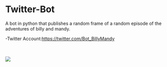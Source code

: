 # Twitter-Bot
 A bot in python that publishes a random frame of a random episode of the adventures of billy and mandy.
 
-Twitter Account:https://twitter.com/Bot_BillyMandy<br/><br/><br/>  

![](https://i.imgur.com/yx0os3Y.gif)
